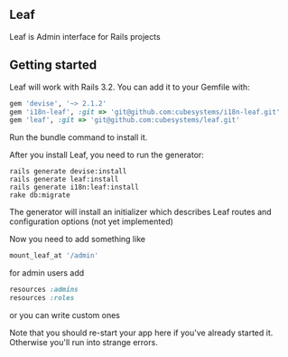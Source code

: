 ## Leaf

Leaf is Admin interface for Rails projects

## Getting started

Leaf will work with Rails 3.2.
You can add it to your Gemfile with:
```ruby
gem 'devise', '~> 2.1.2'
gem 'i18n-leaf', :git => 'git@github.com:cubesystems/i18n-leaf.git'
gem 'leaf', :git => 'git@github.com:cubesystems/leaf.git'
```

Run the bundle command to install it.

After you install Leaf, you need to run the generator:
```console
rails generate devise:install
rails generate leaf:install
rails generate i18n:leaf:install
rake db:migrate
```

The generator will install an initializer which describes Leaf routes and configuration options (not yet implemented)

Now you need to add something like
```ruby
mount_leaf_at '/admin'
```

for admin users add
```ruby
resources :admins
resources :roles
```
or you can write custom ones

Note that you should re-start your app here if you've already started it. Otherwise you'll run into strange errors.
